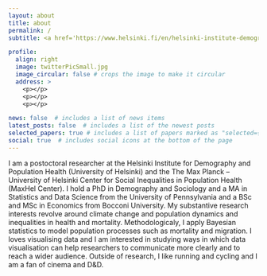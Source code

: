 ```yaml
---
layout: about
title: about
permalink: /
subtitle: <a href='https://www.helsinki.fi/en/helsinki-institute-demography-and-population-health'>University of Helsinki</a>. Helsinki, Finland. eugenio.paglino@helsinki.fi.

profile:
  align: right
  image: twitterPicSmall.jpg
  image_circular: false # crops the image to make it circular
  address: >
    <p></p>
    <p></p>
    <p></p>

news: false  # includes a list of news items
latest_posts: false  # includes a list of the newest posts
selected_papers: true # includes a list of papers marked as "selected={true}"
social: true  # includes social icons at the bottom of the page
---
```


I am a postoctoral researcher at the Helsinki Institute for Demography and Population Health (University of Helsinki) and the The Max Planck – University of Helsinki Center for Social Inequalities in Population Health (MaxHel Center). 
I hold a PhD in Demography and Sociology and a MA in Statistics and Data Science from the University of Pennsylvania and a BSc and MSc in Economics from Bocconi University. My substantive research interests revolve around climate change and population dynamics and inequalities in health and mortality. Methodologicaly, I apply Bayesian statistics to model population processes such as mortality and migration. 
I loves visualising data and I am interested in studying ways in which data visualisation can help researchers to communicate more clearly and to reach a wider audience. Outside of research, I like running and cycling and I am a fan of cinema and D&D.
